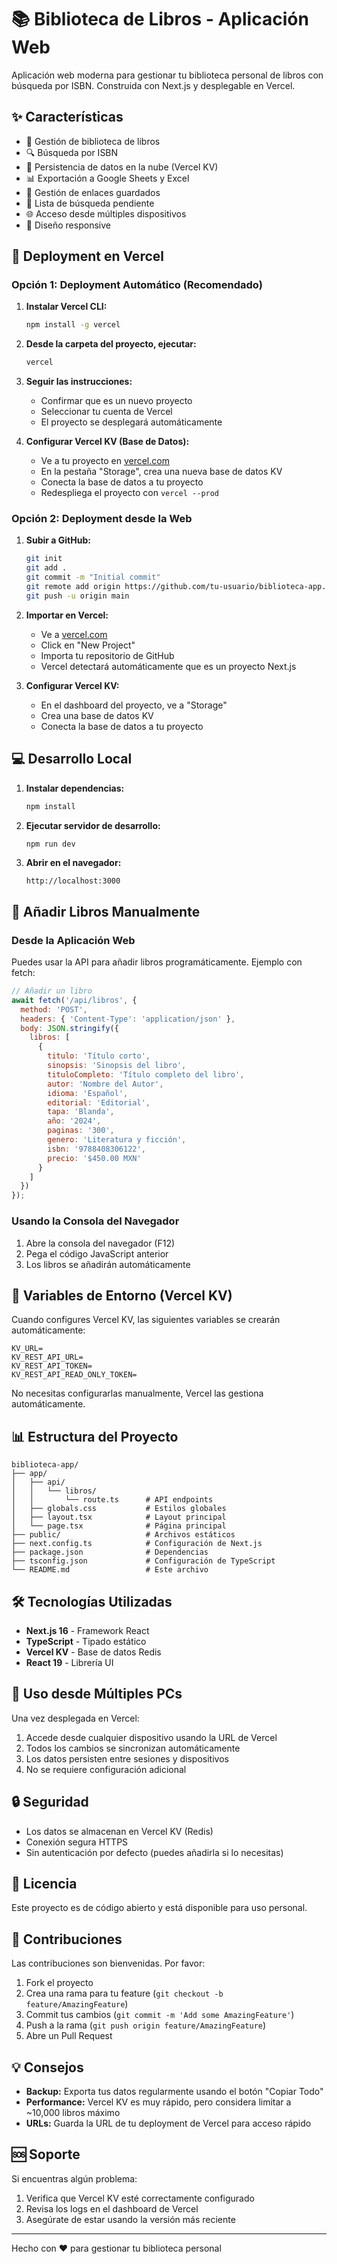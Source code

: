 # 📚 Biblioteca de Libros - Aplicación Web

Aplicación web moderna para gestionar tu biblioteca personal de libros con búsqueda por ISBN. Construida con Next.js y desplegable en Vercel.

## ✨ Características

- 📖 Gestión de biblioteca de libros
- 🔍 Búsqueda por ISBN
- 💾 Persistencia de datos en la nube (Vercel KV)
- 📊 Exportación a Google Sheets y Excel
- 🔗 Gestión de enlaces guardados
- 📝 Lista de búsqueda pendiente
- 🌐 Acceso desde múltiples dispositivos
- 📱 Diseño responsive

## 🚀 Deployment en Vercel

### Opción 1: Deployment Automático (Recomendado)

1. **Instalar Vercel CLI:**
   ```bash
   npm install -g vercel
   ```

2. **Desde la carpeta del proyecto, ejecutar:**
   ```bash
   vercel
   ```

3. **Seguir las instrucciones:**
   - Confirmar que es un nuevo proyecto
   - Seleccionar tu cuenta de Vercel
   - El proyecto se desplegará automáticamente

4. **Configurar Vercel KV (Base de Datos):**
   - Ve a tu proyecto en [vercel.com](https://vercel.com)
   - En la pestaña "Storage", crea una nueva base de datos KV
   - Conecta la base de datos a tu proyecto
   - Redespliega el proyecto con `vercel --prod`

### Opción 2: Deployment desde la Web

1. **Subir a GitHub:**
   ```bash
   git init
   git add .
   git commit -m "Initial commit"
   git remote add origin https://github.com/tu-usuario/biblioteca-app.git
   git push -u origin main
   ```

2. **Importar en Vercel:**
   - Ve a [vercel.com](https://vercel.com)
   - Click en "New Project"
   - Importa tu repositorio de GitHub
   - Vercel detectará automáticamente que es un proyecto Next.js

3. **Configurar Vercel KV:**
   - En el dashboard del proyecto, ve a "Storage"
   - Crea una base de datos KV
   - Conecta la base de datos a tu proyecto

## 💻 Desarrollo Local

1. **Instalar dependencias:**
   ```bash
   npm install
   ```

2. **Ejecutar servidor de desarrollo:**
   ```bash
   npm run dev
   ```

3. **Abrir en el navegador:**
   ```
   http://localhost:3000
   ```

## 📝 Añadir Libros Manualmente

### Desde la Aplicación Web

Puedes usar la API para añadir libros programáticamente. Ejemplo con fetch:

```javascript
// Añadir un libro
await fetch('/api/libros', {
  method: 'POST',
  headers: { 'Content-Type': 'application/json' },
  body: JSON.stringify({
    libros: [
      {
        titulo: 'Título corto',
        sinopsis: 'Sinopsis del libro',
        tituloCompleto: 'Título completo del libro',
        autor: 'Nombre del Autor',
        idioma: 'Español',
        editorial: 'Editorial',
        tapa: 'Blanda',
        año: '2024',
        paginas: '300',
        genero: 'Literatura y ficción',
        isbn: '9788408306122',
        precio: '$450.00 MXN'
      }
    ]
  })
});
```

### Usando la Consola del Navegador

1. Abre la consola del navegador (F12)
2. Pega el código JavaScript anterior
3. Los libros se añadirán automáticamente

## 🔧 Variables de Entorno (Vercel KV)

Cuando configures Vercel KV, las siguientes variables se crearán automáticamente:

```env
KV_URL=
KV_REST_API_URL=
KV_REST_API_TOKEN=
KV_REST_API_READ_ONLY_TOKEN=
```

No necesitas configurarlas manualmente, Vercel las gestiona automáticamente.

## 📊 Estructura del Proyecto

```
biblioteca-app/
├── app/
│   ├── api/
│   │   └── libros/
│   │       └── route.ts      # API endpoints
│   ├── globals.css           # Estilos globales
│   ├── layout.tsx            # Layout principal
│   └── page.tsx              # Página principal
├── public/                   # Archivos estáticos
├── next.config.ts            # Configuración de Next.js
├── package.json              # Dependencias
├── tsconfig.json             # Configuración de TypeScript
└── README.md                 # Este archivo
```

## 🛠️ Tecnologías Utilizadas

- **Next.js 16** - Framework React
- **TypeScript** - Tipado estático
- **Vercel KV** - Base de datos Redis
- **React 19** - Librería UI

## 📱 Uso desde Múltiples PCs

Una vez desplegada en Vercel:

1. Accede desde cualquier dispositivo usando la URL de Vercel
2. Todos los cambios se sincronizan automáticamente
3. Los datos persisten entre sesiones y dispositivos
4. No se requiere configuración adicional

## 🔒 Seguridad

- Los datos se almacenan en Vercel KV (Redis)
- Conexión segura HTTPS
- Sin autenticación por defecto (puedes añadirla si lo necesitas)

## 📄 Licencia

Este proyecto es de código abierto y está disponible para uso personal.

## 🤝 Contribuciones

Las contribuciones son bienvenidas. Por favor:

1. Fork el proyecto
2. Crea una rama para tu feature (`git checkout -b feature/AmazingFeature`)
3. Commit tus cambios (`git commit -m 'Add some AmazingFeature'`)
4. Push a la rama (`git push origin feature/AmazingFeature`)
5. Abre un Pull Request

## 💡 Consejos

- **Backup:** Exporta tus datos regularmente usando el botón "Copiar Todo"
- **Performance:** Vercel KV es muy rápido, pero considera limitar a ~10,000 libros máximo
- **URLs:** Guarda la URL de tu deployment de Vercel para acceso rápido

## 🆘 Soporte

Si encuentras algún problema:

1. Verifica que Vercel KV esté correctamente configurado
2. Revisa los logs en el dashboard de Vercel
3. Asegúrate de estar usando la versión más reciente

---

Hecho con ❤️ para gestionar tu biblioteca personal
